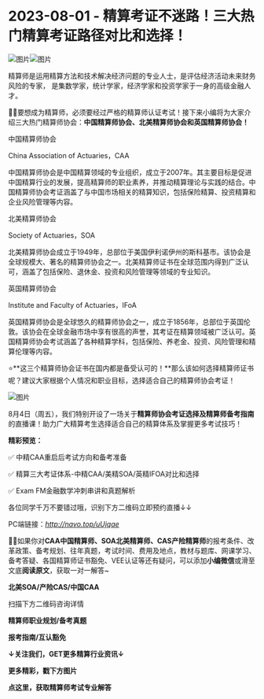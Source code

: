# 2023-08-01 - 精算考证不迷路！三大热门精算考证路径对比和选择！

![图片](https://mmbiz.qpic.cn/mmbiz_jpg/mK3FpI9af4kg4PH3You8v1p2s4zAl35ZxNnxg0MdNmVTvH2IJcatox7FnBcNAnYE4JN8ZPBDeK1yLvRwqaptmA/640?wx_fmt=jpeg&wxfrom=5&wx_lazy=1&wx_co=1&tp=webp)![图片](https://mmbiz.qpic.cn/mmbiz_gif/mK3FpI9af4kg4PH3You8v1p2s4zAl35ZQkpnCFrL4sxibTsCHduia44N0WRpw0ibe62rGfxowYB0ZzQROPDAlhh3Q/640?wx_fmt=gif&wxfrom=5&wx_lazy=1&tp=webp)

精算师是运用精算方法和技术解决经济问题的专业人士，是评估经济活动未来财务风险的专家， 是集数学家，统计学家，经济学家和投资学家于一身的高级金融人才。

💁‍♀️要想成为精算师，必须要经过严格的精算师认证考试！接下来小编将为大家介绍三大热门精算师协会：**中国精算师协会、北美精算师协会和英国精算师协会！**

中国精算师协会

China Association of Actuaries，CAA

中国精算师协会是中国精算领域的专业组织，成立于2007年。其主要目标是促进中国精算行业的发展，提高精算师的职业素养，并推动精算理论与实践的结合。中国精算师协会考证涵盖了与中国市场相关的精算知识，包括保险精算、投资精算和企业风险管理等内容。

北美精算师协会

Society of Actuaries，SOA

北美精算师协会成立于1949年，总部位于美国伊利诺伊州的斯科基市。该协会是全球规模大、著名的精算师协会之一。北美精算师证书在全球范围内得到广泛认可，涵盖了包括保险、退休金、投资和风险管理等领域的专业知识。

英国精算师协会

Institute and Faculty of Actuaries，IFoA

英国精算师协会是全球悠久的精算师协会之一，成立于1856年，总部位于英国伦敦。该协会在全球金融市场中享有很高的声誉，其考证在精算领域被广泛认可。英国精算师协会考试涵盖了各种精算学科，包括保险、养老金、投资、风险管理和精算伦理等内容。

⭐**这三个精算师协会证书在国内都是备受认可的！**那么该如何选择精算师证书呢？建议大家根据个人情况和职业目标，选择适合自己的精算师协会考证！

![图片](https://mmbiz.qpic.cn/sz_mmbiz_jpg/mK3FpI9af4lwcyv1Y40AjBsuMzziaPQF7tHCoaCY22rqjJat9UFBHyCTSoTG5vHVic1Bx0wPKH2PU4WfiaPalsdeQ/640?wx_fmt=jpeg&tp=webp&wxfrom=5&wx_lazy=1)

8月4日（周五），我们特别开设了一场关于**精算师协会考证选择及精算师备考指南**的直播课！助力广大精算考生选择适合自己的精算体系及掌握更多考试技巧！

**精彩预览：**

✅ 中精CAA重启后考试方向和备考准备

✅ 精算三大考证体系-中精CAA/美精SOA/英精IFOA对比和选择

✅ Exam FM金融数学冲刺串讲和真题解析

各位同学千万不要错过哦，识别下方二维码立即预约直播↓↓



PC端链接：*http://navo.top/uUjqae*

**💁‍♀️**如果你对**CAA中国精算师、SOA北美精算师、CAS产险精算师**的报考条件、改革政策、备考规划、往年真题，考试时间、费用及地点，教材与题库、网课学习、备考答疑、各国精算师证书豁免、VEE认证等还有疑问，可以添加**小编微信**或滑至文底**阅读原文**，获取一对一解答~

**北美SOA/产险CAS/中国CAA**

扫描下方二维码咨询详情



**精算师职业规划/备考真题**

**报考指南/互认豁免**

**↓关注我们，GET更多精算行业资讯↓**

**更多精彩，戳下方图片**





[](http://mp.weixin.qq.com/s?__biz=Mzg5ODgxNDE0NQ==&mid=2247496095&idx=1&sn=1652ad043d7583602c430bfc3007aac3&chksm=c05e6831f729e127b771f250531ddbc5e5fa382e199b4a6f49c73a6c8a3b21102ab8fe3e879f&scene=21#wechat_redirect)

[](http://mp.weixin.qq.com/s?__biz=Mzg5ODgxNDE0NQ==&mid=2247493501&idx=1&sn=7620e474746373a659fe5ef89fbb7cd2&chksm=c05e7ed3f729f7c511ae682b3857e983df48e50f8605ed66cb2ef2297a4871ede24978a97033&scene=21#wechat_redirect)

[](http://mp.weixin.qq.com/s?__biz=Mzg5ODgxNDE0NQ==&mid=2247489828&idx=1&sn=2f1a51ffd3446ee42ce79044e07d35fd&chksm=c05d808af72a099ce34d39a99c651eda6259d38fb4aeb7a4c780bc2725224e0d0fc08236b887&scene=21#wechat_redirect)

[](http://mp.weixin.qq.com/s?__biz=Mzg5ODgxNDE0NQ==&mid=2247487955&idx=1&sn=4cd64dbe9b2ed7a555f78b31464a987b&chksm=c05d887df72a016ba99af58538df3fcffe85c27d0de302cdbafe776b98794878482e6edccbe8&scene=21#wechat_redirect)

[](http://mp.weixin.qq.com/s?__biz=Mzg5ODgxNDE0NQ==&mid=2247488785&idx=1&sn=9c4973f67fd0347a0f0f48f71ad1bb3c&chksm=c05d8cbff72a05a93f2b6d814c18b3328d8715f7c91fe024c32d8ece80f1b0a7e1366634cc52&scene=21#wechat_redirect)

[](http://mp.weixin.qq.com/s?__biz=Mzg5ODgxNDE0NQ==&mid=2247485880&idx=1&sn=0ba2bf0e4451dec32a929e06b118121c&chksm=c05d9016f72a1900fe9894195b322250dec7c7456ca30c5cce94ae6819d30bc65094e2e2719d&scene=21#wechat_redirect)

[](http://mp.weixin.qq.com/s?__biz=Mzg5ODgxNDE0NQ==&mid=2247483716&idx=1&sn=e1df2885756e4f4a72d0567ffa4690bb&chksm=c05d98eaf72a11fca6a29c8eb62754a0b92898373d1de868332308fafe026d4c456fc0f4653f&scene=21#wechat_redirect)

[](http://mp.weixin.qq.com/s?__biz=Mzg5ODgxNDE0NQ==&mid=2247484305&idx=1&sn=faae400b6a109a99b390d9cf3b2e4c29&chksm=c05d9a3ff72a1329c36d211fdd502501b728c1692d079cf95ee41fd0269002f7c72cffff1ad0&scene=21#wechat_redirect)





**点这里，获取精算师考试专业解答**